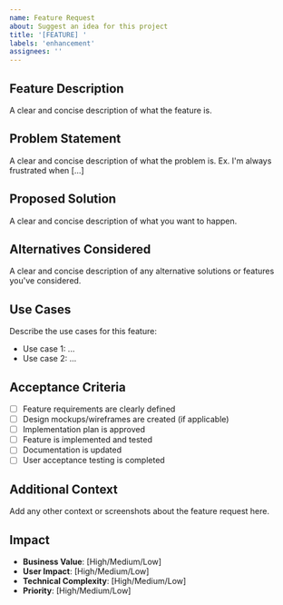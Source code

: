 ```yaml
---
name: Feature Request
about: Suggest an idea for this project
title: '[FEATURE] '
labels: 'enhancement'
assignees: ''
---
```


## Feature Description
A clear and concise description of what the feature is.

## Problem Statement
A clear and concise description of what the problem is. Ex. I'm always frustrated when [...]

## Proposed Solution
A clear and concise description of what you want to happen.

## Alternatives Considered
A clear and concise description of any alternative solutions or features you've considered.

## Use Cases
Describe the use cases for this feature:
- Use case 1: ...
- Use case 2: ...

## Acceptance Criteria
- [ ] Feature requirements are clearly defined
- [ ] Design mockups/wireframes are created (if applicable)
- [ ] Implementation plan is approved
- [ ] Feature is implemented and tested
- [ ] Documentation is updated
- [ ] User acceptance testing is completed

## Additional Context
Add any other context or screenshots about the feature request here.

## Impact
- **Business Value**: [High/Medium/Low]
- **User Impact**: [High/Medium/Low]
- **Technical Complexity**: [High/Medium/Low]
- **Priority**: [High/Medium/Low]